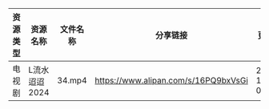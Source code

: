 | 资源类型 | 资源名称      | 文件名称   | 分享链接                                 | 更新时间                |
| ---- | --------- | ------ | ------------------------------------ | ------------------- |
| 电视剧  | L流水迢迢2024 | 34.mp4 | https://www.alipan.com/s/16PQ9bxVsGi | 2024-10-03 08:05:57 |
